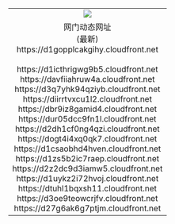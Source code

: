 ﻿<table>
  <tr></tr>
  <tr><td colspan=2 align=center><img src="https://d1gopplcakgihy.cloudfront.net/Up/oGate.jpg" /></td></tr>
  <tr><td colspan=2 align=center>网门动态网址<br/>(最新)
<br>https://d1gopplcakgihy.cloudfront.net
<br/>
<br>https://d1icthrigwg9b5.cloudfront.net
<br>https://davfiiahruw4a.cloudfront.net
<br>https://d3q7yhk94qziyb.cloudfront.net
<br>https://diirrtvxcu1l2.cloudfront.net
<br>https://dbr9iz8gamid4.cloudfront.net
<br>https://dur05dcc9fn1l.cloudfront.net
<br>https://d2dh1cf0ng4qzi.cloudfront.net
<br>https://dogt4i4xq0qk7.cloudfront.net
<br>https://d1csaobhd4hven.cloudfront.net
<br>https://d1zs5b2ic7raep.cloudfront.net
<br>https://d2z2dc9d3iamw5.cloudfront.net
<br>https://d1uykz2i72hvoj.cloudfront.net
<br>https://dtuhl1bqxsh11.cloudfront.net
<br>https://d3oe9teowcrjfv.cloudfront.net
<br>https://d27g6ak6g7ptjm.cloudfront.net
    </td>
  </tr>
</table>
